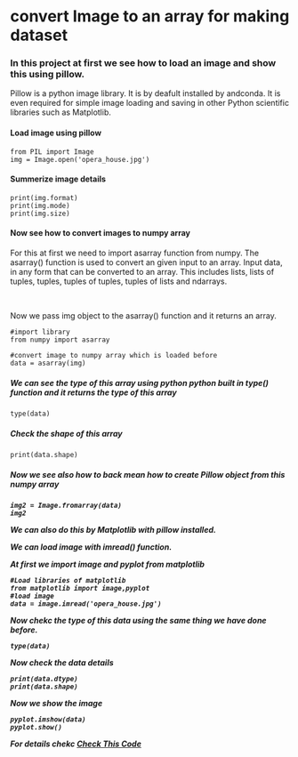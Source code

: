 <h1>convert  Image to an array for making dataset</h1>

<h3>In this project at first we see how to load an image and show this using pillow.</h3> 

<p>Pillow is a python image library. It is by deafult installed by andconda. It is even required for simple image loading and saving in other Python scientific libraries such as Matplotlib.</p>


<h4>Load image using pillow</h4>

```
from PIL import Image
img = Image.open('opera_house.jpg')
```
<h4>Summerize image details</h4>

```
print(img.format)
print(img.mode)
print(img.size)
```

<h4>Now see how to convert images to numpy array</h4>

<p>For this at first we need to import asarray function from numpy.
The asarray() function is used to convert an given input to an array. Input data, in any form that can be converted to an array. This includes lists, lists of tuples, tuples, tuples of tuples, tuples of lists and ndarrays.</p>
<br>
<p>Now we pass img object to the asarray() function and it returns an array.</p>

```
#import library
from numpy import asarray
```
```
#convert image to numpy array which is loaded before
data = asarray(img)
```
<h5>We can see the type of this array using python python built in type() function and it returns the type of this array</h5>

```
type(data)
```
<h5>Check the shape of this array</h5>

```
print(data.shape)
```

<h5>Now we see also how to back mean how to create Pillow object from this numpy array<h5>

```
img2 = Image.fromarray(data)
img2
```

<p>We can also do this by Matplotlib with pillow installed.</p>
<p>We can load image with imread() function. </p>
<p>At first we import image and pyplot from matplotlib</p>


```
#Load libraries of matplotlib
from matplotlib import image,pyplot
#load image
data = image.imread('opera_house.jpg')
```
<p>Now chekc the type of this data using the same thing we have done before.</p>

```
type(data)
```
<p>Now check the data details </p>

```
print(data.dtype)
print(data.shape)
```
<p>Now we show the image </p>

```
pyplot.imshow(data)
pyplot.show()
```
For details chekc <a href="#">Check This Code</a>